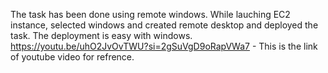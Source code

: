 The task has been done using remote windows.
While lauching EC2 instance, selected windows and created remote desktop and deployed the task.
The deployment is easy with windows.
https://youtu.be/uhO2JvOvTWU?si=2gSuVgD9oRapVWa7 - This is the link of youtube video for refrence.
